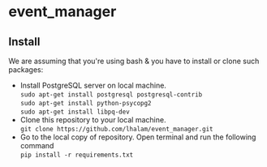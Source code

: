 # event_manager


<h2>Install</h2>
<p>We are assuming that you're using bash & you have to install or clone such packages: </p>
<ul>
    <li> Install PostgreSQL server on local machine.<br>
        <code>sudo apt-get install postgresql postgresql-contrib</code><br>
        <code>sudo apt-get install python-psycopg2</code><br>
        <code>sudo apt-get install libpq-dev</code><br>
    </li>
    <li>Clone this repository to your local machine.<br>
        <code>git clone https://github.com/lhalam/event_manager.git</code>
    </li>
    <li>Go to the local copy of repository. Open terminal and run the following command<br>
        <code>pip install -r requirements.txt</code>
    </li>
</ul>